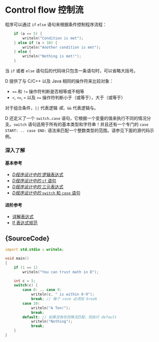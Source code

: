 # Control flow 控制流

程序可以通过 `if` `else` 语句来根据条件控制程序流程：

```d
    if (a == 5) {
        writeln("Condition is met");
    } else if (a > 10) {
        writeln("Another condition is met");
    } else {
        writeln("Nothing is met!");
    }
```

当 `if` 或者 `else` 语句后的代码块只包含一条语句时，可以省略大括号。

D 提供了与 C/C++ 以及 Java 相同的操作符来比较对象：

* `==` 和 `!=` 操作符判断是否相等或不相等
* `<`, `<=`, `>` 以及 `>=` 操作符判断小于（或等于），大于（或等于）

对于组合条件，`||` 代表逻辑 *或*，`&&` 代表逻辑与。

D 还定义了一个 `switch`..`case` 语句，它根据一个变量的值来执行不同的情况分支。`switch` 语句适用于所有的基本类型和字符串！并且还有一个专门的 `case START: .. case END:` 语法来匹配一个整数类型的范围。请参见下面的源代码示例。

### 深入了解

#### 基本参考

- [_D程序设计中的_ 逻辑表达式](http://ddili.org/ders/d.en/logical_expressions.html)
- [_D程序设计中的_ `if` 语句](http://ddili.org/ders/d.en/if.html)
- [_D程序设计中的_ 三元表达式](http://ddili.org/ders/d.en/ternary.html)
- [_D程序设计中的_ `switch` 和 `case` 语句](http://ddili.org/ders/d.en/switch_case.html)

#### 进阶参考

- [详解表达式](https://dlang.org/spec/expression.html)
- [If 表达式规范](https://dlang.org/spec/statement.html#if-statement)

## {SourceCode}

```d
import std.stdio : writeln;

void main()
{
    if (1 == 1)
        writeln("You can trust math in D");

    int c = 5;
    switch(c) {
        case 0: .. case 9:
            writeln(c, " is within 0-9");
            break; // 每个 case 必须加 break
        case 10:
            writeln("A Ten!");
            break;
        default: // 如果没有任何情况匹配，则执行 default
            writeln("Nothing");
            break;
    }
}
```
